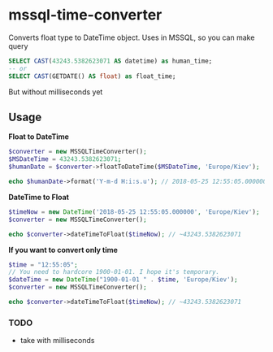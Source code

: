 # mssql-time-converter
Converts float type to DateTime object.
Uses in MSSQL, so you can make query
```sql
SELECT CAST(43243.5382623071 AS datetime) as human_time;
-- or
SELECT CAST(GETDATE() AS float) as float_time;
```

But without milliseconds yet

## Usage
<strong>Float to DateTime</strong>
```php
$converter = new MSSQLTimeConverter();
$MSDateTime = 43243.5382623071;
$humanDate = $converter->floatToDateTime($MSDateTime, 'Europe/Kiev');

echo $humanDate->format('Y-m-d H:i:s.u'); // 2018-05-25 12:55:05.000000
```

<strong>DateTime to Float</strong>
```php
$timeNow = new DateTime('2018-05-25 12:55:05.000000', 'Europe/Kiev');
$converter = new MSSQLTimeConverter();

echo $converter->dateTimeToFloat($timeNow); // ~43243.5382623071
```
<strong>If you want to convert only time</strong>
```php
$time = "12:55:05";
// You need to hardcore 1900-01-01. I hope it's temporary.
$dateTime = new DateTime("1900-01-01 " . $time, 'Europe/Kiev');
$converter = new MSSQLTimeConverter();

echo $converter->dateTimeToFloat($timeNow); // ~43243.5382623071
```

### TODO
* take with milliseconds

